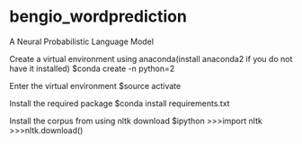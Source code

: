 # bengio_wordprediction
A Neural Probabilistic Language Model

Create a virtual environment using anaconda(install anaconda2 if you do not have it installed)
	$conda create -n <env-name> python=2

Enter the virtual environment
	$source activate <env-name>

Install the required package
	$conda install requirements.txt

Install the corpus from using nltk download
	$ipython
		>>>import nltk
		>>>nltk.download()

